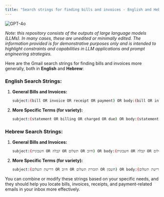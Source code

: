 ```yaml
---
title: "Search strings for finding bills and invoices - English and Hebrew"
---
```

![GPT-4o](https://img.shields.io/badge/GPT--4o-3333FF?style=for-the-badge&logo=openai&logoColor=white)



*Note: this repository consists of the outputs of large language models (LLMs). In many cases, these are unedited or minimally edited. The information provided is for demonstrative purposes only and is intended to highlight constraints and capabilities in LLM applications and prompt engineering strategies.*


Here are the Gmail search strings for finding bills and invoices more generally, both in **English** and **Hebrew**:

### **English Search Strings:**
1. **General Bills and Invoices:**
   ```bash
   subject:(bill OR invoice OR receipt OR payment) OR body:(bill OR invoice OR receipt OR payment)
   ```

2. **More Specific Terms (for variety):**
   ```bash
   subject:(statement OR billing OR charged OR due) OR body:(statement OR billing OR charged OR due)
   ```

### **Hebrew Search Strings:**
1. **General Bills and Invoices:**
   ```bash
   subject:(חשבונית OR קבלה OR תשלום OR חיוב) OR body:(חשבונית OR קבלה OR תשלום OR חיוב)
   ```

2. **More Specific Terms (for variety):**
   ```bash
   subject:(דרישת תשלום OR חיוב OR תזכורת תשלום OR חשבון) OR body:(דרישת תשלום OR חיוב OR תזכורת תשלום OR חשבון)
   ```

You can combine or modify these strings based on your specific needs, and they should help you locate bills, invoices, receipts, and payment-related emails in your inbox more effectively.
